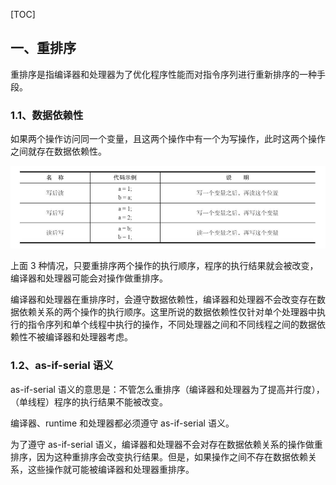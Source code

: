 [TOC]

## 一、重排序

重排序是指编译器和处理器为了优化程序性能而对指令序列进行重新排序的一种手段。

### 1.1、数据依赖性

如果两个操作访问同一个变量，且这两个操作中有一个为写操作，此时这两个操作之间就存在数据依赖性。

![微信截图_20220522112431](../资源/微信截图_20220522112431.png)

上面 3 种情况，只要重排序两个操作的执行顺序，程序的执行结果就会被改变，编译器和处理器可能会对操作做重排序。

编译器和处理器在重排序时，会遵守数据依赖性，编译器和处理器不会改变存在数据依赖关系的两个操作的执行顺序。这里所说的数据依赖性仅针对单个处理器中执行的指令序列和单个线程中执行的操作，不同处理器之间和不同线程之间的数据依赖性不被编译器和处理器考虑。

### 1.2、as-if-serial 语义

as-if-serial 语义的意思是：不管怎么重排序（编译器和处理器为了提高并行度），（单线程）程序的执行结果不能被改变。

编译器、runtime 和处理器都必须遵守 as-if-serial 语义。

为了遵守 as-if-serial 语义，编译器和处理器不会对存在数据依赖关系的操作做重排序，因为这种重排序会改变执行结果。但是，如果操作之间不存在数据依赖关系，这些操作就可能被编译器和处理器重排序。

























